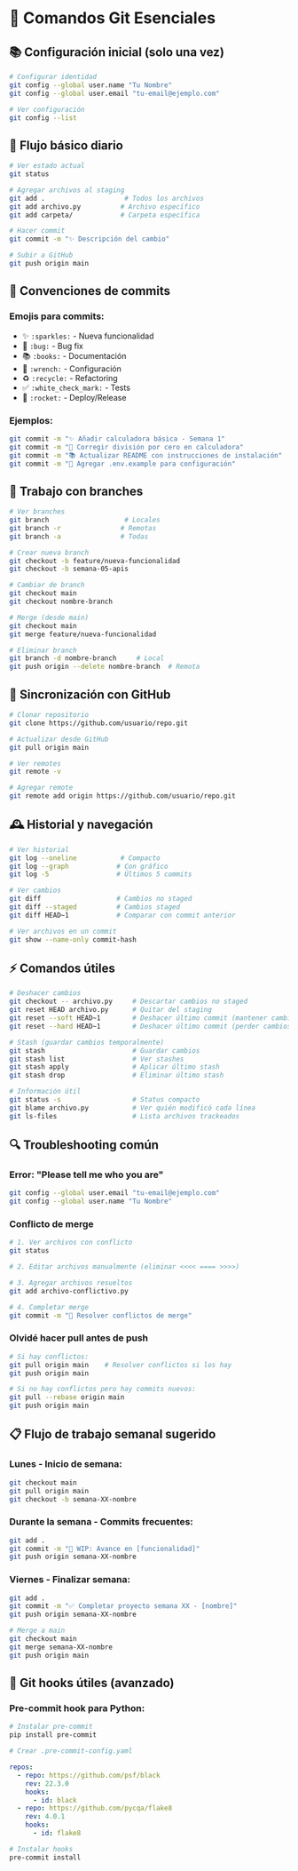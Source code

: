 # 🔧 Comandos Git Esenciales

## 📚 **Configuración inicial (solo una vez)**

```bash
# Configurar identidad
git config --global user.name "Tu Nombre"
git config --global user.email "tu-email@ejemplo.com"

# Ver configuración
git config --list
```

## 🚀 **Flujo básico diario**

```bash
# Ver estado actual
git status

# Agregar archivos al staging
git add .                    # Todos los archivos
git add archivo.py          # Archivo específico
git add carpeta/            # Carpeta específica

# Hacer commit
git commit -m "✨ Descripción del cambio"

# Subir a GitHub
git push origin main
```

## 📝 **Convenciones de commits**

### **Emojis para commits:**

- ✨ `:sparkles:` - Nueva funcionalidad
- 🐛 `:bug:` - Bug fix
- 📚 `:books:` - Documentación
- 🔧 `:wrench:` - Configuración
- ♻️ `:recycle:` - Refactoring
- ✅ `:white_check_mark:` - Tests
- 🚀 `:rocket:` - Deploy/Release

### **Ejemplos:**

```bash
git commit -m "✨ Añadir calculadora básica - Semana 1"
git commit -m "🐛 Corregir división por cero en calculadora"
git commit -m "📚 Actualizar README con instrucciones de instalación"
git commit -m "🔧 Agregar .env.example para configuración"
```

## 🌿 **Trabajo con branches**

```bash
# Ver branches
git branch                   # Locales
git branch -r               # Remotas
git branch -a               # Todas

# Crear nueva branch
git checkout -b feature/nueva-funcionalidad
git checkout -b semana-05-apis

# Cambiar de branch
git checkout main
git checkout nombre-branch

# Merge (desde main)
git checkout main
git merge feature/nueva-funcionalidad

# Eliminar branch
git branch -d nombre-branch     # Local
git push origin --delete nombre-branch  # Remota
```

## 🔄 **Sincronización con GitHub**

```bash
# Clonar repositorio
git clone https://github.com/usuario/repo.git

# Actualizar desde GitHub
git pull origin main

# Ver remotes
git remote -v

# Agregar remote
git remote add origin https://github.com/usuario/repo.git
```

## 🕰️ **Historial y navegación**

```bash
# Ver historial
git log --oneline           # Compacto
git log --graph            # Con gráfico
git log -5                 # Últimos 5 commits

# Ver cambios
git diff                   # Cambios no staged
git diff --staged          # Cambios staged
git diff HEAD~1            # Comparar con commit anterior

# Ver archivos en un commit
git show --name-only commit-hash
```

## ⚡ **Comandos útiles**

```bash
# Deshacer cambios
git checkout -- archivo.py     # Descartar cambios no staged
git reset HEAD archivo.py      # Quitar del staging
git reset --soft HEAD~1        # Deshacer último commit (mantener cambios)
git reset --hard HEAD~1        # Deshacer último commit (perder cambios)

# Stash (guardar cambios temporalmente)
git stash                      # Guardar cambios
git stash list                 # Ver stashes
git stash apply                # Aplicar último stash
git stash drop                 # Eliminar último stash

# Información útil
git status -s                  # Status compacto
git blame archivo.py           # Ver quién modificó cada línea
git ls-files                   # Lista archivos trackeados
```

## 🔍 **Troubleshooting común**

### **Error: "Please tell me who you are"**

```bash
git config --global user.email "tu-email@ejemplo.com"
git config --global user.name "Tu Nombre"
```

### **Conflicto de merge**

```bash
# 1. Ver archivos con conflicto
git status

# 2. Editar archivos manualmente (eliminar <<<< ==== >>>>)

# 3. Agregar archivos resueltos
git add archivo-conflictivo.py

# 4. Completar merge
git commit -m "🔀 Resolver conflictos de merge"
```

### **Olvidé hacer pull antes de push**

```bash
# Si hay conflictos:
git pull origin main    # Resolver conflictos si los hay
git push origin main

# Si no hay conflictos pero hay commits nuevos:
git pull --rebase origin main
git push origin main
```

## 📋 **Flujo de trabajo semanal sugerido**

### **Lunes - Inicio de semana:**

```bash
git checkout main
git pull origin main
git checkout -b semana-XX-nombre
```

### **Durante la semana - Commits frecuentes:**

```bash
git add .
git commit -m "🚧 WIP: Avance en [funcionalidad]"
git push origin semana-XX-nombre
```

### **Viernes - Finalizar semana:**

```bash
git add .
git commit -m "✅ Completar proyecto semana XX - [nombre]"
git push origin semana-XX-nombre

# Merge a main
git checkout main
git merge semana-XX-nombre
git push origin main
```

## 🎯 **Git hooks útiles (avanzado)**

### **Pre-commit hook para Python:**

```bash
# Instalar pre-commit
pip install pre-commit

# Crear .pre-commit-config.yaml
```

```yaml
repos:
  - repo: https://github.com/psf/black
    rev: 22.3.0
    hooks:
      - id: black
  - repo: https://github.com/pycqa/flake8
    rev: 4.0.1
    hooks:
      - id: flake8
```

```bash
# Instalar hooks
pre-commit install
```
